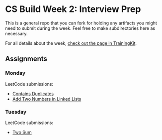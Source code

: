 # CS Build Week 2: Interview Prep

This is a general repo that you can fork for holding any artifacts you
might need to submit during the week. Feel free to make subdirectories
here as necessary.

For all details about the week, [check out the page in
TrainingKit](https://learn.lambdaschool.com/cs/sprint/reco0t22NdXmr8VyL).

## Assignments

### Monday

LeetCode submissions:
* [Contains Duplicates](https://leetcode.com/submissions/detail/331058648/)
* [Add Two Numbers in Linked Lists](https://leetcode.com/submissions/detail/331073834/)

### Tuesday

LeetCode submissions:
* [Two Sum](https://leetcode.com/submissions/detail/331538855/)
